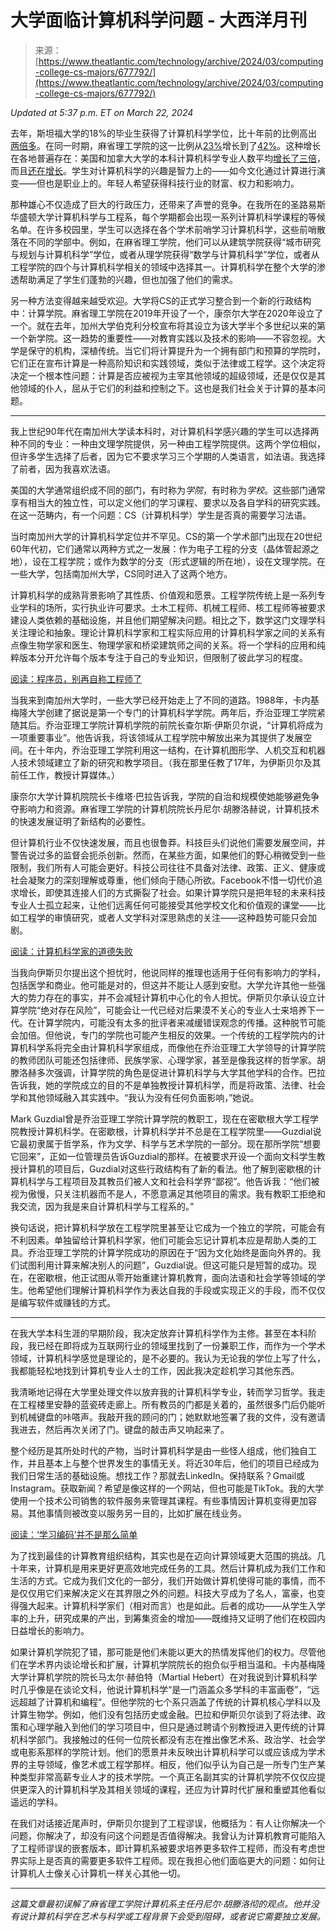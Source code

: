 <!--yml

category: 未分类

date: 2024-05-29 12:32:04

-->

# 大学面临计算机科学问题 - 大西洋月刊

> 来源：[https://www.theatlantic.com/technology/archive/2024/03/computing-college-cs-majors/677792/](https://www.theatlantic.com/technology/archive/2024/03/computing-college-cs-majors/677792/)

*Updated at 5:37 p.m. ET on March 22, 2024*

去年，斯坦福大学的18%的毕业生获得了计算机科学学位，比十年前的比例高出[两倍多](https://stanforddaily.com/2020/04/25/stanford-in-the-2010s-trends-in-undergrad-majors-visualized/)。在同一时期，麻省理工学院的这一比例从[23%](https://registrar.mit.edu/stats-reports/degrees-awarded/2012-2013)增长到了[42%](https://registrar.mit.edu/stats-reports/degrees-awarded)。这种增长在各地普遍存在：美国和加拿大大学的本科计算机科学专业人数平均[增长了三倍](https://cra.org/data/generation-cs/phenomenal-growth-cs-majors-since-2006/)，而且[还在增长](https://cra.org/crn/wp-content/uploads/sites/7/2023/05/2022-Taulbee-Survey-Final.pdf)。学生对计算机科学的兴趣是智力上的——如今文化通过计算进行演变——但也是职业上的。年轻人希望获得科技行业的财富、权力和影响力。

那种雄心不仅造成了巨大的行政压力，还带来了声誉的竞争。在我所在的圣路易斯华盛顿大学计算机科学与工程系，每个学期都会出现一系列计算机科学课程的等候名单。在许多校园里，学生可以选择在各个学术前哨学习计算机科学，这些前哨散落在不同的学部中。例如，在麻省理工学院，他们可以从建筑学院获得“城市研究与规划与计算机科学”学位，或者从理学院获得“数学与计算机科学”学位，或者从工程学院的四个与计算机科学相关的领域中选择其一。计算机科学在整个大学的渗透帮助满足了学生们蓬勃的兴趣，但也加强了他们的需求。

另一种方法变得越来越受欢迎。大学将CS的正式学习整合到一个新的行政结构中：计算学院。麻省理工学院在2019年开设了一个，康奈尔大学在2020年设立了一个。就在去年，加州大学伯克利分校宣布将其设立为该大学半个多世纪以来的第一个新学院。这一趋势的重要性——对教育实践以及技术的影响——不容忽视。大学是保守的机构，深植传统。当它们将计算提升为一个拥有部门和预算的学院时，它们正在宣布计算是一种高阶知识和实践领域，类似于法律或工程学。这个决定将决定一个根本性问题：计算是否应被视为主宰其他领域的超级领域，还是仅仅是其他领域的仆人，屈从于它们的利益和控制之下。这也是我们社会关于计算的基本问题。

* * *

我上世纪90年代在南加州大学读本科时，对计算机科学感兴趣的学生可以选择两种不同的专业：一种由文理学院提供，另一种由工程学院提供。这两个学位相似，但许多学生选择了后者，因为它不要求学习三个学期的人类语言，如法语。我选择了前者，因为我喜欢法语。

美国的大学通常组织成不同的部门，有时称为*学院*，有时称为*学校*。这些部门通常享有相当大的独立性，可以定义他们的学习课程、要求以及各自学科的研究实践。在这一范畴内，有一个问题：CS（计算机科学）学生是否真的需要学习法语。

当时南加州大学的计算机科学定位并不罕见。CS的第一个学术部门出现在20世纪60年代初，它们通常以两种方式之一发展：作为电子工程的分支（晶体管起源之地），设在工程学院；或作为数学的分支（形式逻辑的所在地），设在文理学院。在一些大学，包括南加州大学，CS同时进入了这两个地方。

计算机科学的成熟背景影响了其性质、价值观和愿景。工程学院传统上是一系列专业学科的场所，实行执业许可要求。土木工程师、机械工程师、核工程师等被要求建设人类依赖的基础设施，并且他们期望解决问题。相比之下，数学这门文理学科关注理论和抽象。理论计算机科学家和工程实际应用的计算机科学家之间的关系有点像生物学家和医生、物理学家和桥梁建筑师之间的关系。将一个学科的应用和纯粹版本分开允许每个版本专注于自己的专业知识，但限制了彼此学习的程度。

[阅读：程序员，别再自称工程师了](https://www.theatlantic.com/technology/archive/2015/11/programmers-should-not-call-themselves-engineers/414271/)

当我来到南加州大学时，一些大学已经开始走上了不同的道路。1988年，卡内基梅隆大学创建了据说是第一个专门的计算机科学学院。两年后，乔治亚理工学院紧随其后。乔治亚理工学院计算机学院的前院长查尔斯·伊斯贝尔说，“计算机将成为一项重要事业”。他告诉我，将该领域从工程学院中解放出来为其提供了发展空间。在十年内，乔治亚理工学院利用这一结构，在计算机图形学、人机交互和机器人技术领域建立了新的研究和教学项目。（我在那里任教了17年，为伊斯贝尔及其前任工作，教授计算媒体。）

康奈尔大学计算机院院长卡维塔·巴拉告诉我，学院的自治和规模使她能够避免争夺影响力和资源。麻省理工学院的计算机院院长丹尼尔·胡滕洛赫说，计算机技术的快速发展证明了新结构的必要性。

但计算机行业不仅快速发展，而且也很鲁莽。科技巨头们说他们需要发展空间，并警告说过多的监督会扼杀创新。然而，在某些方面，如果他们的野心稍微受到一些限制，我们所有人可能会更好。科技公司往往不具备对法律、政策、正义、健康或社会凝聚力的深刻理解或尊重，他们倾向于随心所欲。Facebook不惜一切代价追求增长，即使其连接人们的方式撕裂了社会。如果计算学院只是把年轻的未来科技专业人士孤立起来，让他们远离任何可能接受其他学校文化和价值观的课堂——比如工程学的审慎研究，或者人文学科对深思熟虑的关注——这种趋势可能只会加剧。

[阅读：计算机科学家的道德失败](https://www.theatlantic.com/technology/archive/2015/12/the-moral-failure-of-computer-science/420012/)

当我向伊斯贝尔提出这个担忧时，他说同样的推理也适用于任何有影响力的学科，包括医学和商业。他可能是对的，但这并不能让人感到安慰。大学允许其他一些强大的势力存在的事实，并不会减轻计算机中心化的令人担忧。伊斯贝尔承认设立计算学院“绝对存在风险”，可能会让一代已经对后果漠不关心的专业人士来培养下一代。在计算学院内，可能没有太多的批评者来减缓错误观念的传播。这种脱节可能会加倍。但他说，专门的学院也可能产生相反的效果。一个传统的工程学院内的计算机科学系将完全由计算机科学家组成，而像他在乔治亚理工大学领导的计算学院的教师团队可能还包括律师、民族学家、心理学家，甚至是像我这样的哲学家。胡滕洛赫多次强调，计算学院的角色是促进计算机科学与大学其他学科的合作。巴拉告诉我，她的学院成立的目的不是单独教授计算机科学，而是将政策、法律、社会学和其他领域融入其实践中。“我认为没有任何负面影响，”她说。

Mark Guzdial曾是乔治亚理工学院计算学院的教职工，现在在密歇根大学工程学院教授计算机科学。在密歇根，计算机科学并不总是在工程学院里——Guzdial说它最初隶属于哲学系，作为文学、科学与艺术学院的一部分。现在那所学院“想要它回来”，正如一位管理员告诉Guzdial的那样。在被要求开设一个面向文科学生教授计算机的项目后，Guzdial对这些行政结构有了新的看法。他了解到密歇根的计算机科学与工程项目及其教员们被人文和社会科学界“鄙视”。他告诉我：“他们被视为傲慢，只关注机器而不是人，不愿意满足其他项目的需求。我有教职工拒绝和我交流，因为我是来自计算机科学与工程系的。”

换句话说，把计算机科学放在工程学院里甚至让它成为一个独立的学院，可能会有不利因素。单独留给计算机科学家，他们可能会忘记计算机本应是帮助人类的工具。乔治亚理工学院的计算学院成功的原因在于“因为文化始终是面向外界的。我们试图利用计算来解决别人的问题”，Guzdial说。但这可能只是短暂的成功。现在，在密歇根，他正试图从零开始重建计算机教育，面向法语和社会学等领域的学生。他希望他们理解计算机科学作为表达自我的手段或实现正义的手段，而不仅仅是编写软件或赚钱的方式。

* * *

在我大学本科生涯的早期阶段，我决定放弃计算机科学作为主修。甚至在本科阶段，我已经在即将成为互联网行业的领域里找到了一份兼职工作，而作为一个学术领域，计算机科学感觉是理论的，是不必要的。我认为无论我的学位上写了什么，我都能轻松地找到计算机专业人士的工作，因此我决定趁机学习其他东西。

我清晰地记得在大学里处理文件以放弃我的计算机科学专业，转而学习哲学。我走在工程楼里安静的蓝瓷砖走廊上。所有教员的门都是关着的，虽然很多门后仍能听到机械键盘的咔嗒声。我敲开我的顾问的门；她默默地签署了我的文件，没有邀请我进去，然后再次关闭了门。键盘的敲击声又响起来了。

整个经历是其所处时代的产物，当时计算机科学是由一些怪人组成，他们独自工作，并且基本上与整个世界发生的事情无关。将近30年后，他们的项目已经成为我们日常生活的基础设施。想找工作？那就去LinkedIn。保持联系？Gmail或Instagram。获取新闻？希望是像这样的一个网站，但也可能是TikTok。我的大学使用一个技术公司销售的软件服务来管理其课程。有些事情因计算机变得更加容易。其他事情则被改变以服务另一目的，比如扩展在线业务。

[阅读：‘学习编码’并不是那么简单](https://www.theatlantic.com/technology/archive/2023/09/computer-science-degree-value-generative-ai-age/675452/)

为了找到最佳的计算教育组织结构，其实也是在迈向计算领域更大范围的挑战。几十年来，计算机是用来更好更高效地完成任务的工具。然后计算机成为我们工作和生活的方式。它成为我们文化的一部分，我们开始做计算机使得可能的事情，而不是仅仅用它们来解决定义在其界限之外的问题。科技大亨成为了名人，富豪，也变得强大起来。计算机科学家们（相对而言）也是如此。后者的成功——从学生入学率的上升，研究成果的产出，到筹集资金的增加——既维持又证明了他们在校园内日益增长的影响力。

如果计算机学院犯了错，那可能是他们未能以更大的热情发挥他们的权力。尽管他们在学术界内谈论增长和扩展，计算机学院院长的抱负似乎相当温和。卡内基梅隆大学计算机学院的院长马太尔·赫伯特（Martial Hebert）在对我说到计算机科学时几乎像是在谈论文科，他说计算机科学“是一门涵盖众多学科的丰富画卷”，“远远超越了计算机和编程”。但他学院的七个系只涵盖了传统的计算机核心学科以及计算生物学。例如，他们没有包括历史或金融。巴拉和伊斯贝尔谈到了将法律、政策和心理学融入到他们的学习项目中，但只是通过聘请个别教授进入更传统的计算机科学部门。我接触过的任何一位院长都没有志在推出像艺术系、政治学、社会学或电影系那样的学院计划。他们的愿景并未反映出计算机科学可以或应该成为学术界的主导领域，像艺术或工程学那样。相反，他们似乎认为自己是一所专门生产某种类型非常高薪专业人才的技术学院。一个真正名副其实的计算机学院不仅仅应提供更深入的计算机科学及其相关领域的课程，还应为计算时代扩展和重塑其他看似遥远的学科。

在我们对话接近尾声时，伊斯贝尔提到了工程谬误，他概括为：有人让你解决一个问题，你解决了，却没有问这个问题是否值得解决。我曾认为计算机教育可能陷入了工程师谬误的嵌套版本，即计算机系被要求培养更多软件工程师，而没有考虑世界实际上是否真的需要更多软件工程师。现在我担心他们面临更大的问题：如何让计算机人士像关心计算机一样关心其他一切。

* * *

*这篇文章最初误解了麻省理工学院计算机系主任丹尼尔·胡滕洛彻的观点。他并没有说计算机科学在艺术与科学或工程背景下会受到阻碍，或者说它需要独立发展。*
